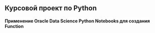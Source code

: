 ## Курсовой проект по Python
#### Применение Oracle Data Science Python Notebooks для создания Function
